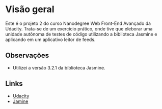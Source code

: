 # Visão geral

Este é o projeto 2 do curso Nanodegree Web Front-End Avançado da Udacity. Trata-se de um exercício prático, onde tive que eleborar uma unidade autônoma de testes de código utilizando a biblioteca Jasmine e aplicando em um aplicativo leitor de feeds.

## Observações

* Utilizei a versão 3.2.1 da biblioteca Jasmine.

## Links

* [Udacity](http://www.example.com/)
* [Jamine](https://jasmine.github.io/)